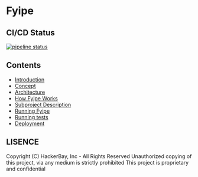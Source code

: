 # Fyipe

## CI/CD Status

[![pipeline status](https://gitlab.com/fyipe-project/app/badges/master/pipeline.svg)](https://gitlab.com/fyipe-project/app/-/commits/master)

## Contents

-   [Introduction](/docs/introduction.md)
-   [Concept](/docs/concept.md)
-   [Architecture](/docs/architecture.md)
-   [How Fyipe Works](/docs/how-fyipe-works-overview)
-   [Subproject Description](/docs/project-description.md)
-   [Running Fyipe](/docs/run.md)
-   [Running tests](/docs/running-tests.md)
-   [Deployment](/docs/deployment.md)

## LISENCE

Copyright (C) HackerBay, Inc - All Rights Reserved
Unauthorized copying of this project, via any medium is strictly prohibited
This project is proprietary and confidential
